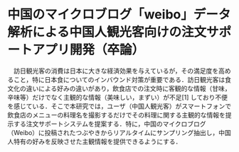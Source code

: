 # 中国のマイクロブログ「weibo」データ解析による中国人観光客向けの注文サポートアプリ開発（卒論）
 
　訪日観光客の消費は日本に大きな経済効果を与えているが，その満足度を高めること，特に日本食についてのインバウンド対策が重要である．訪日観光客は食文化の違いによる好みの違いがあり，飲食店での注文時に客観的な情報（甘味，辛味等）だけでなく主観的な情報（美味しい，まずい）が不足[1] しており不便を感じている．そこで本研究では，ユーザ（中国人観光客）がスマートフォンで飲食店のメニューの料理名を撮影するだけでその料理に関する主観的な情報を提示する注文サポートシステムを提案する．特に，中国のマイクロブログ（Weibo）に投稿されたつぶやきからリアルタイムにサンプリング抽出し，中国人特有の好みを反映させた主観情報を提供できるようにする．
